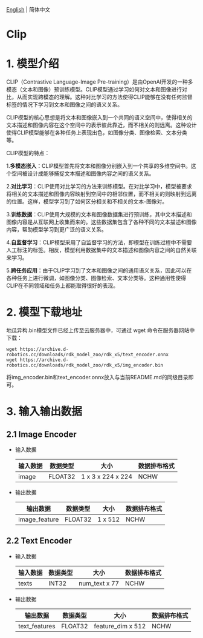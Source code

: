 [English](./README.md) | 简体中文

Clip
=======

# 1. 模型介绍

CLIP（Contrastive Language-Image Pre-training）是由OpenAI开发的一种多模态（文本和图像）预训练模型。CLIP模型通过学习如何对文本和图像进行对比，从而实现跨模态的理解。这种对比学习的方法使得CLIP能够在没有任何监督标签的情况下学习到文本和图像之间的语义关系。

CLIP模型的核心思想是将文本和图像嵌入到一个共同的语义空间中，使得相关的文本描述和图像内容在这个空间中的表示彼此靠近，而不相关的则远离。这种设计使得CLIP模型能够在各种任务上表现出色，如图像分类、图像检索、文本分类等。

CLIP模型的特点：

1.**多模态嵌入**：CLIP模型首先将文本和图像分别嵌入到一个共享的多维空间中。这个空间被设计成能够捕捉文本描述和图像内容之间的语义关系。

2.**对比学习**：CLIP使用对比学习的方法来训练模型。在对比学习中，模型被要求将相关的文本描述和图像内容映射到空间中的相邻位置，而不相关的则映射到远离的位置。这样，模型学习到了如何区分相关和不相关的文本-图像对。

3.**训练数据**：CLIP使用大规模的文本和图像数据集进行预训练，其中文本描述和图像内容是从互联网上收集而来的。这些数据集包含了各种不同的文本描述和图像内容，帮助模型学习到更广泛的语义关系。

4.**自监督学习**：CLIP模型采用了自监督学习的方法，即模型在训练过程中不需要人工标注的标签。相反，模型利用数据集中的文本描述和图像内容之间的自然关联来学习。

5.**跨任务应用**：由于CLIP学习到了文本和图像之间的通用语义关系，因此可以在各种任务上进行微调，如图像分类、图像检索、文本分类等。这种通用性使得CLIP在不同领域和任务上都能取得很好的表现。

# 2. 模型下载地址

地瓜异构.bin模型文件已经上传至云服务器中，可通过 wget 命令在服务器网站中下载：

```shell
wget https://archive.d-robotics.cc/downloads/rdk_model_zoo/rdk_x5/text_encoder.onnx
wget https://archive.d-robotics.cc/downloads/rdk_model_zoo/rdk_x5/img_encoder.bin
```

将img_encoder.bin和text_encoder.onnx放入与当前README.md的同级目录即可。

# 3. 输入输出数据

## 2.1 Image Encoder

- 输入数据

  | 输入数据 | 数据类型 | 大小                            | 数据排布格式 |
  | -------- | -------- | ------------------------------- | ------------ |
  | image    | FLOAT32  | 1 x 3 x 224 x 224 | NCHW           |

- 输出数据

  | 输出数据 | 数据类型 | 大小                            | 数据排布格式 |
  | -------- | -------- | ------------------------------- | ------------ |
  | image_feature    | FLOAT32  | 1 x 512 | NCHW           |

## 2.2 Text Encoder

- 输入数据

  | 输入数据 | 数据类型 | 大小                            | 数据排布格式 |
  | -------- | -------- | ------------------------------- | ------------ |
  | texts    | INT32  | num_text x 77 | NCHW           |

- 输出数据

  | 输出数据 | 数据类型 | 大小                            | 数据排布格式 |
  | -------- | -------- | ------------------------------- | ------------ |
  | text_features    | FLOAT32  | feature_dim x 512 | NCHW           |